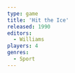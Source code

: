```yaml
---
type: game
title: 'Hit the Ice'
released: 1990
editors: 
  - Williams
players: 4
genres:
  - Sport
---
```

